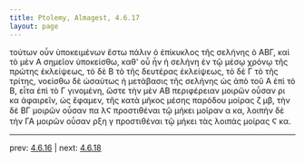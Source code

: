 ```yaml
---
title: Ptolemy, Almagest, 4.6.17
layout: page
---
```


τούτων οὖν ὑποκειμένων ἔστω πάλιν ὁ ἐπίκυκλος τῆς σελήνης ὁ ΑΒΓ, καὶ τὸ μὲν Α σημεῖον ὑποκείσθω, καθ' οὗ ἦν ἡ σελήνη ἐν τῷ μέσῳ χρόνῳ τῆς πρώτης ἐκλείψεως, τὸ δὲ Β τὸ τῆς δευτέρας ἐκλείψεως, τὸ δὲ Γ τὸ τῆς τρίτης, νοείσθω δὲ ὡσαύτως ἡ μετάβασις τῆς σελήνης ὡς ἀπὸ τοῦ Α ἐπὶ τὸ Β, εἶτα ἐπὶ τὸ Γ γινομένη, ὥστε τὴν μὲν ΑΒ περιφέρειαν μοιρῶν οὖσαν ρι κα ἀφαιρεῖν, ὡς ἔφαμεν, τῆς κατὰ μῆκος μέσης παρόδου μοίρας ζ μβ, τὴν δὲ ΒΓ μοιρῶν οὖσαν πα λϚ προστιθέναι τῷ μήκει μοῖραν α κα, λοιπὴν δὲ τὴν ΓΑ μοιρῶν οὖσαν ρξη γ προστιθέναι τῷ μήκει τὰς λοιπὰς μοίρας Ϛ κα. 

---

prev: [4.6.16](../4.6.16/) | next: [4.6.18](../4.6.18/)

